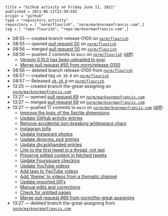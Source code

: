 ```
title = "Github activity on Friday June 11, 2021"
published = 2021-06-11T23:59:59Z
origin = "github"
type = "repository_activity"
repository = [ "norm/flourish", "norm/marknormanfrancis.com",]
tag = [ "repo-flourish", "repo-marknormanfrancis-com",]
```

* 08:55 — created branch release-0100 on [`norm/flourish`](https://github.com/norm/flourish)
* 08:55 — opened [pull request 50](https://github.com/norm/flourish/pull/50) on [`norm/flourish`](https://github.com/norm/flourish)
* 08:56 — merged [pull request 50](https://github.com/norm/flourish/pull/50) on [`norm/flourish`](https://github.com/norm/flourish)
* 08:56 — pushed 2 commits to `main` on [`norm/flourish`](https://github.com/norm/flourish) ([diff](https://github.com/norm/flourish/compare/ae77081ba0a132e8910b79a589319994b0e22416..824abffb003690fccbd7e3ae1c6b6a67a72f3529))
  * [Version 0.10.0 has been uploaded to pypi](https://github.com/norm/flourish/commit/b41f162208b7074c5fd6ea1d9550140eac4a97d0)
  * [Merge pull request #50 from norm/release-0100](https://github.com/norm/flourish/commit/824abffb003690fccbd7e3ae1c6b6a67a72f3529)
* 08:56 — deleted branch release-0100 from [`norm/flourish`](https://github.com/norm/flourish)
* 08:57 — created tag `v0.10.0` on [`norm/flourish`](https://github.com/norm/flourish)
* 08:57 — Released [`v0.10.0`](https://github.com/norm/flourish/releases/tag/v0.10.0) on [`norm/flourish`](https://github.com/norm/flourish)
* 13:25 — created branch the-great-assigning on [`norm/marknormanfrancis.com`](https://github.com/norm/marknormanfrancis.com)
* 13:27 — opened [pull request 69](https://github.com/norm/marknormanfrancis.com/pull/69) on [`norm/marknormanfrancis.com`](https://github.com/norm/marknormanfrancis.com)
* 13:27 — merged [pull request 69](https://github.com/norm/marknormanfrancis.com/pull/69) on [`norm/marknormanfrancis.com`](https://github.com/norm/marknormanfrancis.com)
* 13:27 — pushed 17 commits to `main` on [`norm/marknormanfrancis.com`](https://github.com/norm/marknormanfrancis.com) ([diff](https://github.com/norm/marknormanfrancis.com/compare/926828e42a58c29cf10edef4b98f1e8f68a48b66..b19f06a25f3dfbc3fa058a299646516766c3f2fa))
  * [Improve the logic of the Sectile dimensions](https://github.com/norm/marknormanfrancis.com/commit/b3d2805124ac7383bcf060366d0ed31003a21502)
  * [Update GitHub activity entries](https://github.com/norm/marknormanfrancis.com/commit/f1483c6acc75722300481654368eb57692eb4ae3)
  * [Remove accidental non-breaking whitespace chars](https://github.com/norm/marknormanfrancis.com/commit/f7cebd6c8d5d96954a0dbe17eadfab23260982b0)
  * [instagram tofix](https://github.com/norm/marknormanfrancis.com/commit/9efbbb661b4485c547f0de4e645deb003d8b84ec)
  * [Update Instagram photos](https://github.com/norm/marknormanfrancis.com/commit/dba7b58fa882627fcbf719609a803f312f944a47)
  * [Update @norms_ps4 entries](https://github.com/norm/marknormanfrancis.com/commit/37067dbfd2e5c47f04c47d5831f827396fcc4181)
  * [Update @cackhanded entries](https://github.com/norm/marknormanfrancis.com/commit/37de94e54cadf63285f95d1abb76c5d2bc7f1c20)
  * [Link to the first tweet in a thread, not last](https://github.com/norm/marknormanfrancis.com/commit/d3d26220d0acf69e8bf6b205f25f668132b3e4ed)
  * [Preserve edited content in fetched tweets](https://github.com/norm/marknormanfrancis.com/commit/82639c5284f1992b1f77b9770ce2c6652d389660)
  * [Update Foursquare checkins](https://github.com/norm/marknormanfrancis.com/commit/b05c92c2a5329431133f9ebd588eea24eb9c97b7)
  * [Update YouTube videos](https://github.com/norm/marknormanfrancis.com/commit/7e0fe855ad481258b0427db6b400467f2d1c4ccd)
  * [Add tags to YouTube videos](https://github.com/norm/marknormanfrancis.com/commit/781bac6d4e73b852f49aaca5108aee037ce93218)
  * [Add 'theme' to videos from a thematic channel](https://github.com/norm/marknormanfrancis.com/commit/cfceef5031726e9136f8f65fa5edd1b1921d36d6)
  * [Update imported GIFs](https://github.com/norm/marknormanfrancis.com/commit/4d89e5a3c83355a53b2c7998a738135b02073702)
  * [Manual edits and corrections](https://github.com/norm/marknormanfrancis.com/commit/fbf2c12aeb1bcc30f8e639068865262d33789e52)
  * [Check for untitled pages](https://github.com/norm/marknormanfrancis.com/commit/1de93ff03286f0101fa58828bb3052ade7a701cf)
  * [Merge pull request #69 from norm/the-great-assigning](https://github.com/norm/marknormanfrancis.com/commit/b19f06a25f3dfbc3fa058a299646516766c3f2fa)
* 13:27 — deleted branch the-great-assigning from [`norm/marknormanfrancis.com`](https://github.com/norm/marknormanfrancis.com)
